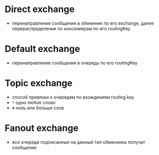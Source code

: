 # Direct exchange
- перенаправление сообщения в обменник по его exchange, далее перераспределение по консюмерам по его routingKey
  
# Default exchange
- перенаправление сообщения в очередь по его routingKey

# Topic exchange
- способ привязки к очередям по вхождениям routing key
- `*` одно любое слово
- `#` ноль или больше слов

# Fanout exchange
- все очереди подписанные на данный тип обменника получат сообщение


